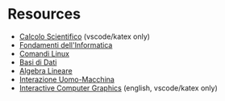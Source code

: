 # Resources

* [Calcolo Scientifico](https://github.com/razvnred/UniUD/tree/master/Bruniera/calcolo%20scientifico) (vscode/katex only)
* [Fondamenti dell'Informatica](https://github.com/razvnred/UniUD/tree/master/Cavasin/fondamenti%20dell'informatica)
* [Comandi Linux](https://github.com/razvnred/UniUD/blob/master/Calabrigo/SistemiOperativi/LaboratorioOS/listaComandiLinux.md)
* [Basi di Dati](https://github.com/razvnred/UniUD/tree/master/Bruniera/basi%20di%20dati)
* [Algebra Lineare](https://github.com/razvnred/UniUD/tree/master/Cavasin/algebra%20lineare)
* [Interazione Uomo-Macchina](https://github.com/razvanred/UniUD/tree/master/Bruniera/interazione%20uomo-macchina)
* [Interactive Computer Graphics](https://github.com/razvanred/UniUD/tree/master/Cavasin/interactive%203d%20graphics) (english, vscode/katex only)
